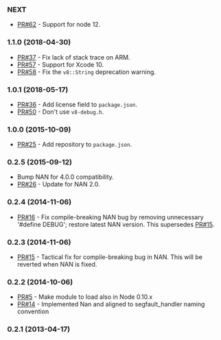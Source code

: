 ### NEXT

* [PR#62](https://github.com/ddopson/node-segfault-handler/pull/62) - Support for node 12.

### 1.1.0 (2018-04-30)

* [PR#37](https://github.com/ddopson/node-segfault-handler/pull/37) - Fix lack of stack trace on ARM.
* [PR#57](https://github.com/ddopson/node-segfault-handler/pull/57) - Support for Xcode 10.
* [PR#58](https://github.com/ddopson/node-segfault-handler/pull/58) - Fix the `v8::String` deprecation warning.

### 1.0.1 (2018-05-17)

* [PR#36](https://github.com/ddopson/node-segfault-handler/pull/36) - Add license field to `package.json`.
* [PR#50](https://github.com/ddopson/node-segfault-handler/pull/50) - Don't use `v8-debug.h`.

### 1.0.0 (2015-10-09)

* [PR#25](https://github.com/ddopson/node-segfault-handler/pull/25) - Add repository to `package.json`.

### 0.2.5 (2015-09-12)

* Bump NAN for 4.0.0 compatibility.
* [PR#26](https://github.com/ddopson/node-segfault-handler/pull/26) - Update for NAN 2.0.

### 0.2.4 (2014-11-06)

* [PR#16](https://github.com/ddopson/node-segfault-handler/pull/16) - Fix compile-breaking NAN bug by removing unnecessary '#define DEBUG'; restore latest NAN version. This supersedes [PR#15](https://github.com/ddopson/node-segfault-handler/pull/15).

### 0.2.3 (2014-11-06)

* [PR#15](https://github.com/ddopson/node-segfault-handler/pull/15) - Tactical fix for compile-breaking bug in NAN.  This will be reverted when NAN is fixed.

### 0.2.2 (2014-10-06)

* [PR#5](https://github.com/ddopson/node-segfault-handler/pull/5) - Make module to load also in Node 0.10.x
* [PR#14](https://github.com/ddopson/node-segfault-handler/pull/14) - Implemented Nan and aligned to segfault_handler naming convention

### 0.2.1 (2013-04-17)
